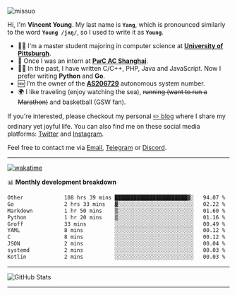 <p align="left"> <img src="https://komarev.com/ghpvc/?username=missuo&label=Profile%20views&color=0e75b6&style=flat" alt="missuo" /> </p>


Hi, I'm **Vincent Young**. My last name is **`Yang`**, which is pronounced similarly to the word **`Young /jʌŋ/`**, so I used to write it as **`Young`**. 

-  👨‍🎓 I'm a master student majoring in computer science at [**University of Pittsburgh**](https://www.pitt.edu).
-  💼 Once I was an intern at **[PwC AC Shanghai](https://www.linkedin.com/company/pwc-ac-shanghai/)**.
-  👨‍💻 In the past, I have written C/C++, PHP, Java and JavaScript. Now I prefer writing **Python** and **Go**.
-  🆕 I'm the owner of the **[AS206729](https://bgp.tools/AS206729)** autonomous system number.
-  🌍 I like traveling (enjoy watching the sea), ~~running (want to run a Marathon)~~ and basketball (GSW fan).

If you're interested, please checkout my personal [✏️ blog](https://missuo.me/) where I share my ordinary yet joyful life. You can also find me on these social media platforms: [Twitter](https://twitter.com/m1ssuo) and [Instagram](https://www.instagram.com/m1ssuo).

Feel free to contact me via <a href="mailto:i@yyt.moe">Email</a>, [Telegram](https://t.me/missuo) or [Discord](https://discordapp.com/users/missuo#7448).

-------

[![wakatime](https://wakatime.com/badge/user/c13cd961-40ca-417a-afb6-1f9ea8ac295c.svg)](https://wakatime.com/@missuo)

📊 **Monthly development breakdown**
<!--START_SECTION:waka-->

```txt
Other             108 hrs 39 mins ███████████████████████▓░   94.07 %
Go                2 hrs 33 mins   ▓░░░░░░░░░░░░░░░░░░░░░░░░   02.22 %
Markdown          1 hr 50 mins    ▒░░░░░░░░░░░░░░░░░░░░░░░░   01.60 %
Python            1 hr 20 mins    ▒░░░░░░░░░░░░░░░░░░░░░░░░   01.16 %
Groff             33 mins         ░░░░░░░░░░░░░░░░░░░░░░░░░   00.49 %
YAML              8 mins          ░░░░░░░░░░░░░░░░░░░░░░░░░   00.12 %
C                 8 mins          ░░░░░░░░░░░░░░░░░░░░░░░░░   00.12 %
JSON              2 mins          ░░░░░░░░░░░░░░░░░░░░░░░░░   00.04 %
systemd           2 mins          ░░░░░░░░░░░░░░░░░░░░░░░░░   00.03 %
Kotlin            2 mins          ░░░░░░░░░░░░░░░░░░░░░░░░░   00.03 %
```

<!--END_SECTION:waka-->

-------

![GitHub Stats](https://github-readme-stats-opal-alpha-76.vercel.app/api?username=missuo&show_icons=true&theme=transparent)

-------

